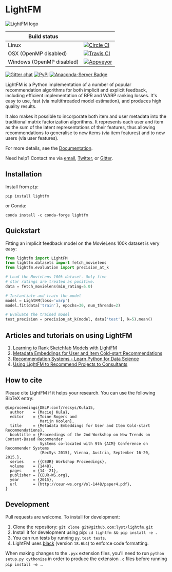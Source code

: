 # LightFM

![LightFM logo](lightfm.png)

| Build status | |
|---|---|
| Linux |[![Circle CI](https://circleci.com/gh/lyst/lightfm.svg?style=svg)](https://circleci.com/gh/lyst/lightfm)|
| OSX (OpenMP disabled)|[![Travis CI](https://travis-ci.org/lyst/lightfm.svg?branch=master)](https://travis-ci.org/lyst/lightfm)|
| Windows (OpenMP disabled) |[![Appveyor](https://ci.appveyor.com/api/projects/status/6cqpqb6969i1h4p7/branch/master?svg=true)](https://ci.appveyor.com/project/maciejkula/lightfm/branch/master)|

[![Gitter chat](https://badges.gitter.im/gitterHQ/gitter.png)](https://gitter.im/lightfm-rec/Lobby) [![PyPI](https://img.shields.io/pypi/v/lightfm.svg)](https://pypi.python.org/pypi/lightfm/)
[![Anaconda-Server Badge](https://anaconda.org/conda-forge/lightfm/badges/version.svg)](https://anaconda.org/conda-forge/lightfm)

LightFM is a Python implementation of a number of popular recommendation algorithms for both implicit and explicit feedback, including efficient implementation of BPR and WARP ranking losses. It's easy to use, fast (via multithreaded model estimation), and produces high quality results.

It also makes it possible to incorporate both item and user metadata into the traditional matrix factorization algorithms. It represents each user and item as the sum of the latent representations of their features, thus allowing recommendations to generalise to new items (via item features) and to new users (via user features).

For more details, see the [Documentation](http://lyst.github.io/lightfm/docs/home.html).

Need help? Contact me via [email](mailto:lightfm@zoho.com), [Twitter](https://twitter.com/Maciej_Kula), or [Gitter](https://gitter.im/lightfm-rec/Lobby).

## Installation
Install from `pip`:
```
pip install lightfm
```
or Conda:
```
conda install -c conda-forge lightfm
```

## Quickstart
Fitting an implicit feedback model on the MovieLens 100k dataset is very easy:
```python
from lightfm import LightFM
from lightfm.datasets import fetch_movielens
from lightfm.evaluation import precision_at_k

# Load the MovieLens 100k dataset. Only five
# star ratings are treated as positive.
data = fetch_movielens(min_rating=5.0)

# Instantiate and train the model
model = LightFM(loss='warp')
model.fit(data['train'], epochs=30, num_threads=2)

# Evaluate the trained model
test_precision = precision_at_k(model, data['test'], k=5).mean()
```

## Articles and tutorials on using LightFM
1. [Learning to Rank Sketchfab Models with LightFM](http://blog.ethanrosenthal.com/2016/11/07/implicit-mf-part-2/)
2. [Metadata Embeddings for User and Item Cold-start Recommendations](http://building-babylon.net/2016/01/26/metadata-embeddings-for-user-and-item-cold-start-recommendations/)
3. [Recommendation Systems - Learn Python for Data Science](https://www.youtube.com/watch?v=9gBC9R-msAk)
4. [Using LightFM to Recommend Projects to Consultants](https://medium.com/product-at-catalant-technologies/using-lightfm-to-recommend-projects-to-consultants-44084df7321c#.gu887ky51)

## How to cite
Please cite LightFM if it helps your research. You can use the following BibTeX entry:
```
@inproceedings{DBLP:conf/recsys/Kula15,
  author    = {Maciej Kula},
  editor    = {Toine Bogers and
               Marijn Koolen},
  title     = {Metadata Embeddings for User and Item Cold-start Recommendations},
  booktitle = {Proceedings of the 2nd Workshop on New Trends on Content-Based Recommender
               Systems co-located with 9th {ACM} Conference on Recommender Systems
               (RecSys 2015), Vienna, Austria, September 16-20, 2015.},
  series    = {{CEUR} Workshop Proceedings},
  volume    = {1448},
  pages     = {14--21},
  publisher = {CEUR-WS.org},
  year      = {2015},
  url       = {http://ceur-ws.org/Vol-1448/paper4.pdf},
}
```

## Development
Pull requests are welcome. To install for development:

1. Clone the repository: `git clone git@github.com:lyst/lightfm.git`
2. Install it for development using pip: `cd lightfm && pip install -e .`
3. You can run tests by running `py.test tests`.
4. LightFM uses [black](https://github.com/ambv/black) (version `18.6b4`) to enforce code formatting.

When making changes to the `.pyx` extension files, you'll need to run `python setup.py cythonize` in order to produce the extension `.c` files before running `pip install -e .`.
